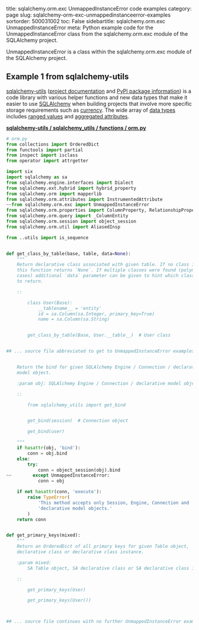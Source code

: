 title: sqlalchemy.orm.exc UnmappedInstanceError code examples
category: page
slug: sqlalchemy-orm-exc-unmappedinstanceerror-examples
sortorder: 500031002
toc: False
sidebartitle: sqlalchemy.orm.exc UnmappedInstanceError
meta: Python example code for the UnmappedInstanceError class from the sqlalchemy.orm.exc module of the SQLAlchemy project.


UnmappedInstanceError is a class within the sqlalchemy.orm.exc module of the SQLAlchemy project.


## Example 1 from sqlalchemy-utils
[sqlalchemy-utils](https://github.com/kvesteri/sqlalchemy-utils)
([project documentation](https://sqlalchemy-utils.readthedocs.io/en/latest/)
and
[PyPI package information](https://pypi.org/project/SQLAlchemy-Utils/))
is a code library with various helper functions and new data types
that make it easier to use [SQLAlchemy](/sqlachemy.html) when building
projects that involve more specific storage requirements such as
[currency](https://sqlalchemy-utils.readthedocs.io/en/latest/data_types.html#module-sqlalchemy_utils.types.currency).
The wide array of
[data types](https://sqlalchemy-utils.readthedocs.io/en/latest/data_types.html)
includes [ranged values](https://sqlalchemy-utils.readthedocs.io/en/latest/range_data_types.html)
and [aggregated attributes](https://sqlalchemy-utils.readthedocs.io/en/latest/aggregates.html).

[**sqlalchemy-utils / sqlalchemy_utils / functions / orm.py**](https://github.com/kvesteri/sqlalchemy-utils/blob/master/sqlalchemy_utils/functions/orm.py)

```python
# orm.py
from collections import OrderedDict
from functools import partial
from inspect import isclass
from operator import attrgetter

import six
import sqlalchemy as sa
from sqlalchemy.engine.interfaces import Dialect
from sqlalchemy.ext.hybrid import hybrid_property
from sqlalchemy.orm import mapperlib
from sqlalchemy.orm.attributes import InstrumentedAttribute
~~from sqlalchemy.orm.exc import UnmappedInstanceError
from sqlalchemy.orm.properties import ColumnProperty, RelationshipProperty
from sqlalchemy.orm.query import _ColumnEntity
from sqlalchemy.orm.session import object_session
from sqlalchemy.orm.util import AliasedInsp

from ..utils import is_sequence


def get_class_by_table(base, table, data=None):
    """
    Return declarative class associated with given table. If no class is found
    this function returns `None`. If multiple classes were found (polymorphic
    cases) additional `data` parameter can be given to hint which class
    to return.

    ::

        class User(Base):
            __tablename__ = 'entity'
            id = sa.Column(sa.Integer, primary_key=True)
            name = sa.Column(sa.String)


        get_class_by_table(Base, User.__table__)  # User class


## ... source file abbreviated to get to UnmappedInstanceError examples ...


    Return the bind for given SQLAlchemy Engine / Connection / declarative
    model object.

    :param obj: SQLAlchemy Engine / Connection / declarative model object

    ::

        from sqlalchemy_utils import get_bind


        get_bind(session)  # Connection object

        get_bind(user)

    """
    if hasattr(obj, 'bind'):
        conn = obj.bind
    else:
        try:
            conn = object_session(obj).bind
~~        except UnmappedInstanceError:
            conn = obj

    if not hasattr(conn, 'execute'):
        raise TypeError(
            'This method accepts only Session, Engine, Connection and '
            'declarative model objects.'
        )
    return conn


def get_primary_keys(mixed):
    """
    Return an OrderedDict of all primary keys for given Table object,
    declarative class or declarative class instance.

    :param mixed:
        SA Table object, SA declarative class or SA declarative class instance

    ::

        get_primary_keys(User)

        get_primary_keys(User())



## ... source file continues with no further UnmappedInstanceError examples...


```

